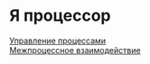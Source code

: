 
# Я процессор

[Управление процессами](procs/README.md)  
[Межпроцессное взаимодействие](ipc/README.md)  
